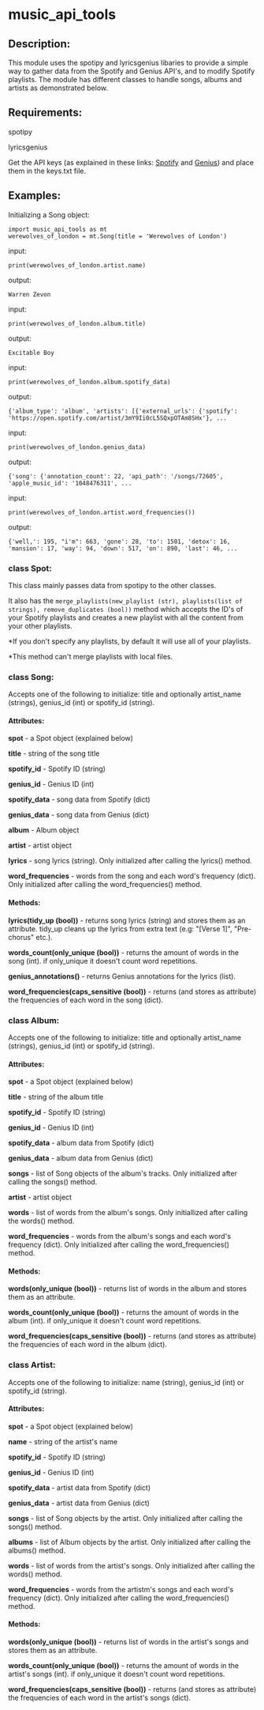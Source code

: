 # music_api_tools

## Description:

This module uses the spotipy and lyricsgenius libaries to provide a simple way to gather data from the Spotify and Genius API's, and to modify Spotify playlists.
The module has different classes to handle songs, albums and artists as demonstrated below.

## Requirements:
spotipy

lyricsgenius

Get the API keys (as explained in these links: [Spotify](https://medium.com/@maxtingle/getting-started-with-spotifys-api-spotipy-197c3dc6353b) and [Genius](https://melaniewalsh.github.io/Intro-Cultural-Analytics/04-Data-Collection/07-Genius-API.html)) and place them in the keys.txt file.


## Examples:
Initializing a Song object:
````
import music_api_tools as mt
werewolves_of_london = mt.Song(title = 'Werewolves of London')
````

input:
````
print(werewolves_of_london.artist.name)
````
output:
````
Warren Zevon
````
input:
````
print(werewolves_of_london.album.title)
````
output:
````
Excitable Boy
````
input:
````
print(werewolves_of_london.album.spotify_data)
````
output:
````
{'album_type': 'album', 'artists': [{'external_urls': {'spotify': 'https://open.spotify.com/artist/3mY9Ii0cL5SQxpOTAm8SHx'}, ...
````
input:
````
print(werewolves_of_london.genius_data)
````
output:
````
{'song': {'annotation_count': 22, 'api_path': '/songs/72605', 'apple_music_id': '1048476311', ...
````
input:
````
print(werewolves_of_london.artist.word_frequencies())
````
output:
````
{'well,': 195, "i'm": 663, 'gone': 28, 'to': 1501, 'detox': 16, 'mansion': 17, 'way': 94, 'down': 517, 'on': 890, 'last': 46, ...
````

### class Spot: 
This class mainly passes data from spotipy to the other classes. 

It also has the ````merge_playlists(new_playlist (str), playlists(list of strings), remove_duplicates (bool))```` method which  accepts the ID's of your Spotify playlists and creates a new playlist with all the content from your other playlists.

*If you don't specify any playlists, by default it will use all of your playlists.

*This method can't merge playlists with local files.

### class Song:
Accepts one of the following to initialize: title and optionally artist_name (strings), genius_id (int) or spotify_id (string).

#### Attributes:

**spot** - a Spot object (explained below)

**title** - string of the song title

**spotify_id** - Spotify ID (string)

**genius_id** - Genius ID (int)

**spotify_data** - song data from Spotify (dict)

**genius_data** - song data from Genius (dict)

**album** - Album object

**artist** - artist object

**lyrics** - song lyrics (string). Only initialized after calling the lyrics() method.

**word_frequencies** - words from the song and each word's frequency (dict). Only initialized after calling the word_frequencies() method.

#### Methods:

**lyrics(tidy_up (bool))** - returns song lyrics (string) and stores them as an attribute. tidy_up cleans up the lyrics from extra text (e.g: "[Verse 1]", "Pre-chorus" etc.).

**words_count(only_unique (bool))** - returns the amount of words in the song (int). if only_unique it doesn't count word repetitions.

**genius_annotations()** - returns Genius annotations for the lyrics (list).

**word_frequencies(caps_sensitive (bool))** - returns (and stores as attribute) the frequencies of each word in the song (dict).

### class Album:
Accepts one of the following to initialize: title and optionally artist_name (strings), genius_id (int) or spotify_id (string).

#### Attributes:

**spot** - a Spot object (explained below)

**title** - string of the album title

**spotify_id** - Spotify ID (string)

**genius_id** - Genius ID (int)

**spotify_data** - album data from Spotify (dict)

**genius_data** - album data from Genius (dict)

**songs** - list of Song objects of the album's tracks. Only initialized after calling the songs() method.

**artist** - artist object

**words** - list of words from the album's songs. Only initiallized after calling the words() method.

**word_frequencies** - words from the album's songs and each word's frequency (dict). Only initialized after calling the word_frequencies() method.

#### Methods:

**words(only_unique (bool))** - returns list of words in the album and stores them as an attribute.

**words_count(only_unique (bool))** - returns the amount of words in the album (int). if only_unique it doesn't count word repetitions.

**word_frequencies(caps_sensitive (bool))** - returns (and stores as attribute) the frequencies of each word in the album (dict).

### class Artist:
Accepts one of the following to initialize: name (string), genius_id (int) or spotify_id (string).

#### Attributes:

**spot** - a Spot object (explained below)

**name** - string of the artist's name

**spotify_id** - Spotify ID (string)

**genius_id** - Genius ID (int)

**spotify_data** - artist data from Spotify (dict)

**genius_data** - artist data from Genius (dict)

**songs** - list of Song objects by the artist. Only initialized after calling the songs() method.

**albums** - list of Album objects by the artist. Only initialized after calling the albums() method.

**words** - list of words from the artist's songs. Only initialized after calling the words() method.

**word_frequencies** - words from the artistm's songs and each word's frequency (dict). Only initialized after calling the word_frequencies() method.

#### Methods:

**words(only_unique (bool))** - returns list of words in the artist's songs and stores them as an attribute.

**words_count(only_unique (bool))** - returns the amount of words in the artist's songs (int). if only_unique it doesn't count word repetitions.

**word_frequencies(caps_sensitive (bool))** - returns (and stores as attribute) the frequencies of each word in the artist's songs (dict).


